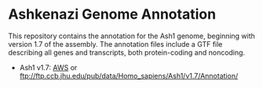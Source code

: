 # Ashkenazi Genome Annotation
This repository contains the annotation for the Ash1 genome, beginning with version 1.7 of the
assembly. The annotation files include a GTF file describing all genes and transcripts, both
protein-coding and noncoding.

* Ash1 v1.7: [AWS](https://ashkenazi-genome.s3.us-east-2.amazonaws.com/Annotation/index.html) or ftp://ftp.ccb.jhu.edu/pub/data/Homo_sapiens/Ash1/v1.7/Annotation/
